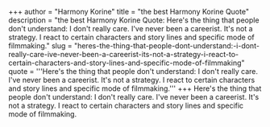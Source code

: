 +++
author = "Harmony Korine"
title = "the best Harmony Korine Quote"
description = "the best Harmony Korine Quote: Here's the thing that people don't understand: I don't really care. I've never been a careerist. It's not a strategy. I react to certain characters and story lines and specific mode of filmmaking."
slug = "heres-the-thing-that-people-dont-understand:-i-dont-really-care-ive-never-been-a-careerist-its-not-a-strategy-i-react-to-certain-characters-and-story-lines-and-specific-mode-of-filmmaking"
quote = '''Here's the thing that people don't understand: I don't really care. I've never been a careerist. It's not a strategy. I react to certain characters and story lines and specific mode of filmmaking.'''
+++
Here's the thing that people don't understand: I don't really care. I've never been a careerist. It's not a strategy. I react to certain characters and story lines and specific mode of filmmaking.
